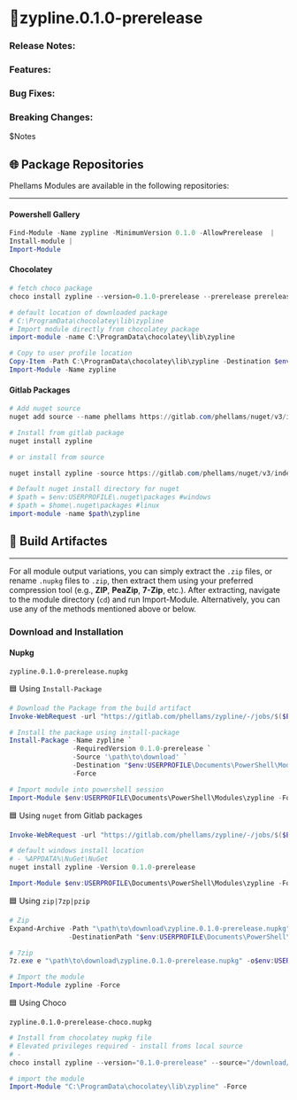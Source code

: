 # 🍹zypline.0.1.0-prerelease

### Release Notes:

### Features:

### Bug Fixes:

### Breaking Changes:

$Notes

## 🌐 Package Repositories

Phellams Modules are available in the following repositories:

---

#### Powershell Gallery

```powershell 
Find-Module -Name zypline -MinimumVersion 0.1.0 -AllowPrerelease  |
Install-module | 
Import-Module
```
#### **Chocolatey**

```powershell
# fetch choco package
choco install zypline --version=0.1.0-prerelease --prerelease prerelease

# default location of downloaded package
# C:\ProgramData\chocolatey\lib\zypline
# Import module directly from chocolatey package
import-module -name C:\ProgramData\chocolatey\lib\zypline

# Copy to user profile location
Copy-Item -Path C:\ProgramData\chocolatey\lib\zypline -Destination $env:USERPROFILE\Documents\PowerShell\Modules
Import-Module -Name zypline
```

#### **Gitlab** Packages

```powershell
# Add nuget source
nuget add source --name phellams https://gitlab.com/phellams/nuget/v3/index.json

# Install from gitlab package
nuget install zypline

# or install from source

nuget install zypline -source https://gitlab.com/phellams/nuget/v3/index.json

# Default nuget install directory for nuget
# $path = $env:USERPROFILE\.nuget\packages #windows
# $path = $home\.nuget\packages #linux
import-module -name $path\zypline
```

## 🚪 Build Artifactes

---
For all module output variations, you can simply extract the `.zip` files, or rename `.nupkg` files to `.zip`, then extract them using your preferred compression tool (e.g., **ZIP**, **PeaZip**, **7-Zip**, etc.). After extracting, navigate to the module directory (`cd`) and run Import-Module. Alternatively, you can use any of the methods mentioned above or below.

### Download and Installation

#### Nupkg

`zypline.0.1.0-prerelease.nupkg` 

🟦 Using `Install-Package`

```powershell
# Download the Package from the build artifact
Invoke-WebRequest -url "https://gitlab.com/phellams/zypline/-/jobs/$($ENV:CI_JOB_ID)/artifacts/raw/dist/psgal/zypline.0.1.0-prerelease.nupkg"

# Install the package using install-package
Install-Package -Name zypline `
                -RequiredVersion 0.1.0-prerelease `
                -Source '\path\to\download' `
                -Destination "$env:USERPROFILE\Documents\PowerShell\Modules\zypline" `
                -Force

# Import module into powershell session
Import-Module $env:USERPROFILE\Documents\PowerShell\Modules\zypline -Force
``` 

🟦 Using `nuget` from Gitlab packages

```powershell
Invoke-WebRequest -url "https://gitlab.com/phellams/zypline/-/jobs/$($ENV:CI_JOB_ID)/artifacts/raw/dist/nuget/zypline.0.1.0-prerelease.nupkg" -OutFile "\path\to\download\zypline.0.1.0-prerelease.nupkg"

# default windows install location
# - %APPDATA%\NuGet\NuGet
nuget install zypline -Version 0.1.0-prerelease

Import-Module $env:USERPROFILE\Documents\PowerShell\Modules\zypline -Force
```

🟦 Using `zip|7zp|pzip`

```powershell
# Zip
Expand-Archive -Path "\path\to\download\zypline.0.1.0-prerelease.nupkg" `
               -DestinationPath "$env:USERPROFILE\Documents\PowerShell\Modules\zypline"

# 7zip
7z.exe e "\path\to\download\zypline.0.1.0-prerelease.nupkg" -o$env:USERPROFILE\Documents\PowerShell\Modules\zypline

# Import the module
Import-Module zypline -Force
```

🟦 Using Choco

`zypline.0.1.0-prerelease-choco.nupkg`

```powershell
# Install from chocolatey nupkg file
# Elevated privileges required - install froms local source
# -
choco install zypline --version="0.1.0-prerelease" --source="/download/path/to/zypline.0.1.0-prerelease.nupkg" --prerelease prerelease

# import the module
Import-Module "C:\ProgramData\chocolatey\lib\zypline" -Force
```
